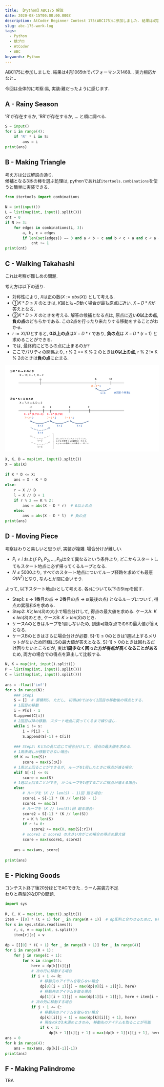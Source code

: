 ```yaml
---
title: 【Python】ABC175 解説
date: 2020-08-15T00:00:00.000Z
description: AtCoder Beginner Contest 175(ABC175)に参加しました. 結果は4完1065thでパフォーマンス1468. Pythonによる解答・解説を載せます.
slug: abc-175-work-log
tags: 
  - Python
  - 競プロ
  - AtCoder
  - ABC
keywords: Python
---
```



ABC175に参加しました. 
結果は4完1065thでパフォーマンス1468... 実力相応かなと..

今回は全体的に考察:易, 実装:難だったように感じます.

## A - Rainy Season
'R'が存在するか, 'RR'が存在するか, ... と順に調べる.
```python
S = input()
for i in range(4):
    if 'R' * i in S:
        ans = i
print(ans)
```

## B - Making Triangle
考え方は公式解説の通り.  
候補となる3本の棒を選ぶ処理は, pythonであれば`itertools.combinations`を使うと簡単に実装できる.

```python
from itertools import combinations

N = int(input())
L = list(map(int, input().split()))
cnt = 0
if N >= 3:
    for edges in combinations(L, 3):
        a, b, c = edges
        if len(set(edges)) == 3 and a < b + c and b < c + a and c < a + b:
            cnt += 1
print(cnt)
```

## C - Walking Takahashi
これは考察が難しめの問題.  

考え方は以下の通り.
- 対称性により, $X$は正の数($X := abs(X)$) として考える.
- ①$K * D \le X$ のときは, $K$回とも$-D$動く場合が最も原点に近い. $X - D * K$が答えとなる.
- ②$K * D \gt X$ のときを考える. 解答の候補となる点は, 原点に近い**0以上の点**, **負の点**のどちらかである. この2点を行ったり来たりする移動をすることがわかる.
- $r := X // D$とすると, **0以上の点**は$X - D * r$ であり, **負の点**は $X - D * (r + 1)$ と求めることができる. 
- では, 最終的にどちらの点に止まるのか?
- ここでパリティの関係より, r % 2 == K % 2 のときは**0以上の点**, r % 2 != K % 2のときは**負の点**に止まる.

![ABC175-C](ABC175-C.png)

```python
X, K, D = map(int, input().split())
X = abs(X)

if K * D <= X:
    ans = X - K * D
else:
    r = X // D
    l = X // D + 1
    if r % 2 == K % 2:
        ans = abs(X - D * r)  # 0以上の点
    else:
        ans = abs(X - D * l)  # 負の点
print(ans)
```

## D - Moving Piece
考察はわりと易しいと思うが, 実装が複雑.
場合分けが難しい.

- $P_i\neq i$ および $P_1, P_2,\dots,P_N$は全て異なるという条件より, どこからスタートしてもスタート地点に必ず帰ってくるループとなる.  
- $N \leq 5000$より, すべてのスタート地点についてループ経路を求めても最悪$O(N^2)$となり, なんとか間に合いそう.

よって, 以下スタート地点$s$として考える. 各$s$について以下のStepを回す.
- Step1: s -> 1番目の点 -> 2番目の点 -> s(最後の点) となるループについて, 得点の累積和Sを求める. 
- Step2: $K$と$len(S)$の大小で場合分けして, 得点の最大値を求める. ケースA: $K \leq len(S)$のとき, ケースB: $K \gt len(S)$のとき.
- ケースAのときはループを1週しないため, 到達可能な点でのSの最大値が答えとなる.
- ケースBのときはさらに場合分けが必要. S[-1]$\leq 0$のときは1週以上するメリットがないため同様にSの最大値が答えとなる. S[-1]$>0$のときは回れるだけ回りたいところだが, 実は**1周少なく回った方が得点が高くなることがある**ため, 両方の場合での得点を算出して比較する.

```python
N, K = map(int, input().split())
P = list(map(int, input().split()))
C = list(map(int, input().split()))

ans = -float('inf')
for s in range(N):
    ### Step1
    S = []  # 累積和S. ただし, 初項は0ではなく1回目の移動後の得点とする.
    # 1回目の移動
    i = P[s] - 1
    S.append(C[i])
    # 2回目以降の移動. スタート地点に戻ってくるまで繰り返し.
    while i != s:
        i = P[i] - 1
        S.append(S[-1] + C[i])

    ### Step2: KとSの長に応じて場合分けして, 得点の最大値を求める.
    # 1周未満しか移動できない場合:
    if K <= len(S):
        score = max(S[:K])
    # 1周以上回ることができるが, ループを1周したときに得点が減る場合:
    elif S[-1] <= 0:
        score = max(S)
    # 1週以上回ることができ, かつループを1週するごとに得点が増える場合:
    else:
        # ループを (K // len(S) - 1)回 廻る場合:
        score1 = S[-1] * (K // len(S) - 1)
        score1 += max(S)
        # ループを (K // len(S))回 廻る場合:
        score2 = S[-1] * (K // len(S))
        r = K % len(S)
        if r != 0:
            score2 += max(0, max(S[:r]))
        # score1 と score2 の大きい方がこの場合の得点の最大値
        score = max(score1, score2)

    ans = max(ans, score)

print(ans)
```

## E - Picking Goods
コンテスト終了後20分ほどでACできた.. うーん実装力不足.  
わりと典型的なDPの問題.

```python
import sys

R, C, K = map(int, input().split())
item = [[0] * (C + 1) for _ in range(R + 1)]  # dp配列と合わせるために, 0行目, 0列目を追加している.
for s in sys.stdin.readlines():
    r, c, v = map(int, s.split())
    item[r][c] = v

dp = [[[0] * (C + 1) for _ in range(R + 1)] for _ in range(4)]
for i in range(R + 1):
    for j in range(C + 1):
        for k in range(4):
            here = dp[k][i][j]
            # 次の行に移動する場合
            if i + 1 <= R:
                # 移動先のアイテムを取らない場合
                dp[0][i + 1][j] = max(dp[0][i + 1][j], here)
                # 移動先のアイテムを取る場合
                dp[1][i + 1][j] = max(dp[1][i + 1][j], here + item[i + 1][j])
            # 次の列に移動する場合
            if j + 1 <= C:
                # 移動先のアイテムを取らない場合
                dp[k][i][j + 1] = max(dp[k][i][j + 1], here)
                # 現在のkが3未満のときのみ, 移動先のアイテムを取ることが可能
                if k < 3:
                    dp[k + 1][i][j + 1] = max(dp[k + 1][i][j + 1], here + item[i][j + 1])
ans = 0
for k in range(4):
    ans = max(ans, dp[k][-1][-1])
print(ans)
```

## F - Making Palindrome
TBA
